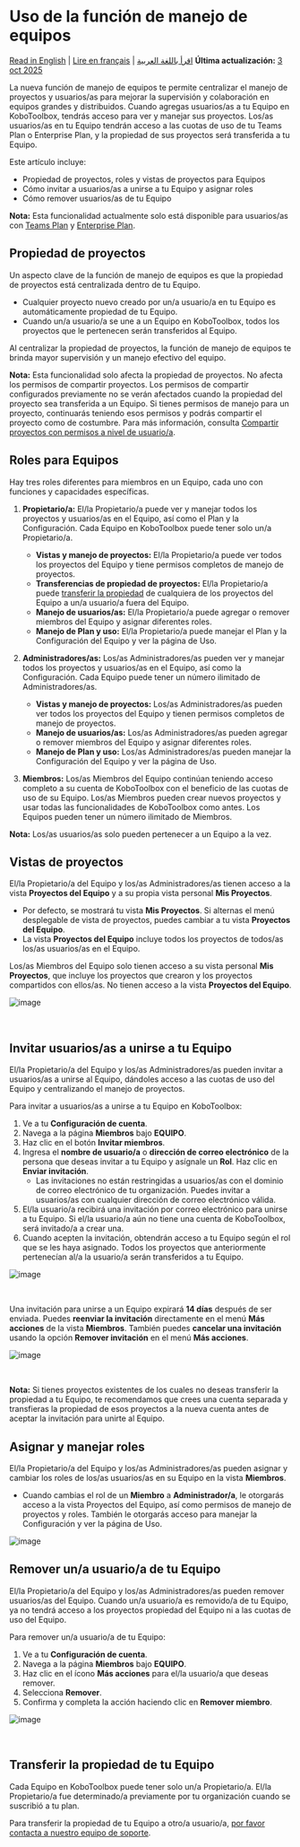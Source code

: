 # Uso de la función de manejo de equipos
<a href="../getting_started_organization_feature.html">Read in English</a> | <a href="../fr/getting_started_organization_feature.html">Lire en français</a> | <a href="../ar/getting_started_organization_feature.html">اقرأ باللغة العربية</a>
**Última actualización:** <a href="https://github.com/kobotoolbox/docs/blob/7f800b38e7b07803e7abd456195dd5519b03240e/source/getting_started_organization_feature.md" class="reference">3 oct 2025</a>

La nueva función de manejo de equipos te permite centralizar el manejo de proyectos y usuarios/as para mejorar la supervisión y colaboración en equipos grandes y distribuidos. Cuando agregas usuarios/as a tu Equipo en KoboToolbox, tendrás acceso para ver y manejar sus proyectos. Los/as usuarios/as en tu Equipo tendrán acceso a las cuotas de uso de tu Teams Plan o Enterprise Plan, y la propiedad de sus proyectos será transferida a tu Equipo.

Este artículo incluye:

-   Propiedad de proyectos, roles y vistas de proyectos para Equipos
-   Cómo invitar a usuarios/as a unirse a tu Equipo y asignar roles
-   Cómo remover usuarios/as de tu Equipo

<p class="note">
  <b>Nota:</b> Esta funcionalidad actualmente solo está disponible para usuarios/as con <a class="reference external" href="https://www.kobotoolbox.org/teams/">Teams Plan</a> y <a class="reference external" href="https://www.kobotoolbox.org/enterprise/">Enterprise Plan</a>.
</p>

## Propiedad de proyectos

Un aspecto clave de la función de manejo de equipos es que la propiedad de proyectos está centralizada dentro de tu Equipo.

-   Cualquier proyecto nuevo creado por un/a usuario/a en tu Equipo es automáticamente propiedad de tu Equipo.
-   Cuando un/a usuario/a se une a un Equipo en KoboToolbox, todos los proyectos que le pertenecen serán transferidos al Equipo.

Al centralizar la propiedad de proyectos, la función de manejo de equipos te brinda mayor supervisión y un manejo efectivo del equipo.

<p class="note">
  <b>Nota:</b> Esta funcionalidad solo afecta la propiedad de proyectos. No afecta los permisos de compartir proyectos. Los permisos de compartir configurados previamente no se verán afectados cuando la propiedad del proyecto sea transferida a un Equipo. Si tienes permisos de manejo para un proyecto, continuarás teniendo esos permisos y podrás compartir el proyecto como de costumbre. Para más información, consulta <a class="reference external" href="https://support.kobotoolbox.org/es/managing_permissions.html">Compartir proyectos con permisos a nivel de usuario/a</a>.
</p>

## Roles para Equipos

Hay tres roles diferentes para miembros en un Equipo, cada uno con funciones y capacidades específicas.

1. **Propietario/a:** El/la Propietario/a puede ver y manejar todos los proyectos y usuarios/as en el Equipo, así como el Plan y la Configuración. Cada Equipo en KoboToolbox puede tener solo un/a Propietario/a.
   - **Vistas y manejo de proyectos:** El/la Propietario/a puede ver todos los proyectos del Equipo y tiene permisos completos de manejo de proyectos.
   - **Transferencias de propiedad de proyectos:** El/la Propietario/a puede [transferir la propiedad](https://support.kobotoolbox.org/es/project_sharing_settings.html#transferring-ownership-of-a-project) de cualquiera de los proyectos del Equipo a un/a usuario/a fuera del Equipo.
   - **Manejo de usuarios/as:** El/la Propietario/a puede agregar o remover miembros del Equipo y asignar diferentes roles.
   - **Manejo de Plan y uso:** El/la Propietario/a puede manejar el Plan y la Configuración del Equipo y ver la página de Uso.

2. **Administradores/as:** Los/as Administradores/as pueden ver y manejar todos los proyectos y usuarios/as en el Equipo, así como la Configuración. Cada Equipo puede tener un número ilimitado de Administradores/as.
   - **Vistas y manejo de proyectos:** Los/as Administradores/as pueden ver todos los proyectos del Equipo y tienen permisos completos de manejo de proyectos.
   - **Manejo de usuarios/as:** Los/as Administradores/as pueden agregar o remover miembros del Equipo y asignar diferentes roles.
   - **Manejo de Plan y uso:** Los/as Administradores/as pueden manejar la Configuración del Equipo y ver la página de Uso.

3. **Miembros:** Los/as Miembros del Equipo continúan teniendo acceso completo a su cuenta de KoboToolbox con el beneficio de las cuotas de uso de su Equipo. Los/as Miembros pueden crear nuevos proyectos y usar todas las funcionalidades de KoboToolbox como antes. Los Equipos pueden tener un número ilimitado de Miembros.

<p class="note">
  <b>Nota:</b> Los/as usuarios/as solo pueden pertenecer a un Equipo a la vez.
</p>

## Vistas de proyectos

El/la Propietario/a del Equipo y los/as Administradores/as tienen acceso a la vista **Proyectos del Equipo** y a su propia vista personal **Mis Proyectos**.

-   Por defecto, se mostrará tu vista **Mis Proyectos**. Si alternas el menú desplegable de vista de proyectos, puedes cambiar a tu vista **Proyectos del Equipo**.
-   La vista **Proyectos del Equipo** incluye todos los proyectos de todos/as los/as usuarios/as en el Equipo.

Los/as Miembros del Equipo solo tienen acceso a su vista personal **Mis Proyectos**, que incluye los proyectos que crearon y los proyectos compartidos con ellos/as. No tienen acceso a la vista **Proyectos del Equipo**.

![image](/images/getting_started_organization_feature/organizations_project_views.gif)

<br/>

## Invitar usuarios/as a unirse a tu Equipo

El/la Propietario/a del Equipo y los/as Administradores/as pueden invitar a usuarios/as a unirse al Equipo, dándoles acceso a las cuotas de uso del Equipo y centralizando el manejo de proyectos.

Para invitar a usuarios/as a unirse a tu Equipo en KoboToolbox:

1. Ve a tu **Configuración de cuenta**.
2. Navega a la página **Miembros** bajo **EQUIPO**.
3. Haz clic en el botón **Invitar miembros**.
4. Ingresa el **nombre de usuario/a** o **dirección de correo electrónico** de la persona que deseas invitar a tu Equipo y asígnale un **Rol**. Haz clic en **Enviar invitación**.
   - Las invitaciones no están restringidas a usuarios/as con el dominio de correo electrónico de tu organización. Puedes invitar a usuarios/as con cualquier dirección de correo electrónico válida.
5. El/la usuario/a recibirá una invitación por correo electrónico para unirse a tu Equipo. Si el/la usuario/a aún no tiene una cuenta de KoboToolbox, será invitado/a a crear una.
6. Cuando acepten la invitación, obtendrán acceso a tu Equipo según el rol que se les haya asignado. Todos los proyectos que anteriormente pertenecían al/a la usuario/a serán transferidos a tu Equipo.

![image](/images/getting_started_organization_feature/organizations_inviting_a_user.gif)

<br/>

Una invitación para unirse a un Equipo expirará **14 días** después de ser enviada. Puedes **reenviar la invitación** directamente en el menú <i class="k-icon k-icon-more"></i> **Más acciones** de la vista **Miembros**. También puedes **cancelar una invitación** usando la opción **Remover invitación** en el menú <i class="k-icon k-icon-more"></i> **Más acciones**.

![image](/images/getting_started_organization_feature/organizations_resend_invitation.gif)

<br/>

<p class="note">
  <b>Nota:</b> Si tienes proyectos existentes de los cuales no deseas transferir la propiedad a tu Equipo, te recomendamos que crees una cuenta separada y transfieras la propiedad de esos proyectos a la nueva cuenta antes de aceptar la invitación para unirte al Equipo.
</p>

## Asignar y manejar roles

El/la Propietario/a del Equipo y los/as Administradores/as pueden asignar y cambiar los roles de los/as usuarios/as en su Equipo en la vista **Miembros**.

-   Cuando cambias el rol de un **Miembro** a **Administrador/a**, le otorgarás acceso a la vista Proyectos del Equipo, así como permisos de manejo de proyectos y roles. También le otorgarás acceso para manejar la Configuración y ver la página de Uso.

![image](images/getting_started_organization_feature/organizations_changing_roles.png)

## Remover un/a usuario/a de tu Equipo

El/la Propietario/a del Equipo y los/as Administradores/as pueden remover usuarios/as del Equipo. Cuando un/a usuario/a es removido/a de tu Equipo, ya no tendrá acceso a los proyectos propiedad del Equipo ni a las cuotas de uso del Equipo.

Para remover un/a usuario/a de tu Equipo:

1. Ve a tu **Configuración de cuenta**.
2. Navega a la página **Miembros** bajo **EQUIPO**.
3. Haz clic en el ícono <i class="k-icon k-icon-more"></i> **Más acciones** para el/la usuario/a que deseas remover.
4. Selecciona **Remover**.
5. Confirma y completa la acción haciendo clic en **Remover miembro**.

![image](/images/getting_started_organization_feature/organizations_removing_a_member.gif)

<br/>

## Transferir la propiedad de tu Equipo

Cada Equipo en KoboToolbox puede tener solo un/a Propietario/a. El/la Propietario/a fue determinado/a previamente por tu organización cuando se suscribió a tu plan.

Para transferir la propiedad de tu Equipo a otro/a usuario/a, [por favor contacta a nuestro equipo de soporte](support@kobotoolbox.org).